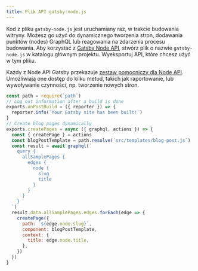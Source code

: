 ```yaml
---
title: Plik API gatsby-node.js
---
```


Kod z pliku `gatsby-node.js` jest uruchamiany raz, w trakcie budowania witryny. Możesz go użyć do dynamicznego tworzenia stron, dodawania punktów (nodes) GraphQL lub reagowania na zdarzenia procesu budowania. Aby korzystać z [Gatsby Node API](/docs/node-apis/), stwórz plik o nazwie `gatsby-node.js` w katalogu głównym projektu. Wyeksportuj API, które chcesz użyć w tym pliku.

Każdy z Node API Gatsby przekazuje [zestaw pomocniczy dla Node API](/docs/node-api-helpers/). Umożliwiają one dostęp do kilku metod, takich jak raportowanie, lub wywoływanie czynności, np. tworzenie nowych stron.

```js:title=gatsby-node.js
const path = require(`path`)
// Log out information after a build is done
exports.onPostBuild = ({ reporter }) => {
  reporter.info(`Your Gatsby site has been built!`)
}
// Create blog pages dynamically
exports.createPages = async ({ graphql, actions }) => {
  const { createPage } = actions
  const blogPostTemplate = path.resolve(`src/templates/blog-post.js`)
  const result = await graphql(`
    query {
      allSamplePages {
        edges {
          node {
            slug
            title
          }
        }
      }
    }
  `)
  result.data.allSamplePages.edges.forEach(edge => {
    createPage({
      path: `${edge.node.slug}`,
      component: blogPostTemplate,
      context: {
        title: edge.node.title,
      },
    })
  })
}
```
